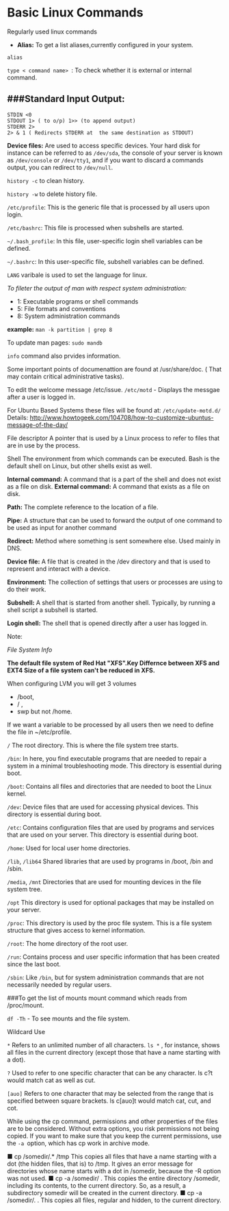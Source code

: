 # Basic Linux Commands
Regularly used linux commands

  * **Alias:** To get a list aliases,currently configured in your system.
  
  `alias`
  
  
`type < command name> `: To check whether it is external or internal command.  
  
###Standard Input Output:
----------------------
```
STDIN <0
STDOUT 1> ( to o/p) 1>> (to append output)
STDERR 2> 
2> & 1 ( Redirects STDERR at  the same destination as STDOUT)
```
**Device files:** Are used to access specific devices.
Your hard disk for instance can be referred to as `/dev/sda`, the console of your server is known as `/dev/console` or `/dev/tty1`, and if you want to discard a commands output, you can redirect to `/dev/null`.

`history -c`  to clean history.

`history -w`  to delete history file.

`/etc/profile`: This is the generic file that is processed by all users upon login.

`/etc/bashrc`: This file is processed when subshells are started.

`~/.bash_profile`: In this file, user-specific login shell variables can be defined.

`~/.bashrc`: In this user-specific file, subshell variables can be defined.

`LANG` varibale is used to set the language for linux.

*To fileter the output of man with respect system administration:*

* 1: Executable programs or shell commands
* 5: File formats and conventions
* 8: System administration commands

**example:**
`man -k partition | grep 8`

To update man pages:
`sudo mandb`

`info` command also prvides information.

Some important points of documenattion are found at /usr/share/doc. ( That may contain critical administrative tasks).

To edit the welcome message /etc/issue.
`/etc/motd` - Displays the messgae after a user is logged in.

For Ubuntu Based Systems these files will be found at:
`/etc/update-motd.d/`
Details: http://www.howtogeek.com/104708/how-to-customize-ubuntus-message-of-the-day/

File descriptor A pointer that is used by a Linux process to refer to files that are in use by the process.

Shell The environment from which commands can be executed. Bash is the default shell on Linux, but other shells exist as well.

**Internal command:** A command that is a part of the shell and does not exist as a file on disk.
**External command:** A command that exists as a file on disk.

**Path:** The complete reference to the location of a file.

**Pipe:** A structure that can be used to forward the output of one command to be
used as input for another command

**Redirect:** Method where something is sent somewhere else. Used mainly in DNS.

**Device file:** A file that is created in the /dev directory and that is used to represent
and interact with a device.

**Environment:** The collection of settings that users or processes are using to do their work.

**Subshell:** A shell that is started from another shell. Typically, by running a shell
script a subshell is started.

**Login shell:** The shell that is opened directly after a user has logged in.

Note:

*File System Info*

**The default file system of Red Hat "XFS".Key Differnce between XFS and EXT4
Size of a file system can't be reduced in XFS.**


When configuring LVM you will get 3 volumes 
 * /boot,
 * / ,
 * swp but not /home.
 
 If we want a variable to be processed by all users then we need to define the file in ~/etc/profile.
 
 `/` The root directory. This is where the file system tree starts.

`/bin`: In here, you find executable programs that are needed to repair a system in
a minimal troubleshooting mode. This directory is essential during boot.

`/boot`: Contains all files and directories that are needed to boot the Linux kernel.

`/dev`: Device files that are used for accessing physical devices. This directory is
essential during boot.

`/etc`: Contains configuration files that are used by programs and services that
are used on your server. This directory is essential during boot.

`/home`: Used for local user home directories.

`/lib`, `/lib64` Shared libraries that are used by programs in /boot, /bin and /sbin.

`/media`, `/mnt` Directories that are used for mounting devices in the file system tree.

`/opt` This directory is used for optional packages that may be installed on your
server.

`/proc`: This directory is used by the proc file system. This is a file system structure that gives access to kernel information.

`/root`: The home directory of the root user.

`/run`: Contains process and user specific information that has been created since
the last boot.

`/sbin`: Like `/bin`, but for system administration commands that are not necessarily needed by regular users.

###To get the list of mounts 
mount command which reads from /proc/mount.

`df -Th` - To see mounts and the file system.

Wildcard Use

`*` Refers to an unlimited number of all characters. `ls *` , for instance, shows all files
in the current directory (except those that have a name starting with a dot).

`?` Used to refer to one specific character that can be any character. ls c?t would
match cat as well as cut.

`[auo]` Refers to one character that may be selected from the range that is specified
between square brackets. ls c[auo]t would match cat, cut, and cot.

While using the cp command, permissions and other properties of the files are to
be considered. Without extra options, you risk permissions not being copied. If you
want to make sure that you keep the current permissions, use the `-a `option, which
has cp work in archive mode.

■ cp /somedir/.* /tmp This copies all files that have a name starting with a
dot (the hidden files, that is) to /tmp. It gives an error message for directories
whose name starts with a dot in /somedir, because the -R option was not used.
■ cp -a /somedir/ . This copies the entire directory /somedir, including its
contents, to the current directory. So, as a result, a subdirectory somedir will
be created in the current directory.
■ cp -a /somedir/. . This copies all files, regular and hidden, to the current
directory.



























  
 


